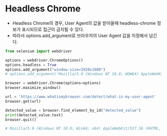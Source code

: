 # Headless Chrome

* Headless Chrome의 경우, User Agent의 값을 받아올때 headless-chrome 정보가 표시되므로 접근이 금지될 수 있다.
* 따라서 options.add_argument로 브라우저의 User Agent 값을 지정해서 넘긴다.

```python
from selenium import webdriver

options = webdriver.ChromeOptions()
options.headless = True
options.add_argument("window-size=1920x1080")
# options.add_argument('Mozilla/5.0 (Windows NT 10.0; WOW64) AppleWebKit/537.36 (KHTML, like Gecko) Chrome/83.0.4103.106 Whale/2.8.105.22 Safari/537.36')

browser = webdriver.Chrome(options=options)
browser.maximize_window()

url = 'https://www.whatismybrowser.com/detect/what-is-my-user-agent'
browser.get(url)

detected_value = browser.find_element_by_id("detected_value")
print(detected_value.text)
browser.quit()

# Mozilla/5.0 (Windows NT 10.0; Win64; x64) AppleWebKit/537.36 (KHTML, like Gecko) HeadlessChrome/85.0.4183.102 Safari/537.36
```
